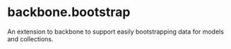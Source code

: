 # backbone.bootstrap
An extension to backbone to support easily bootstrapping data for models and collections.
